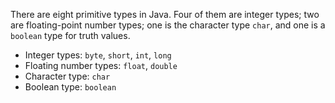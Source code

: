 There are eight primitive types in Java. Four of them are integer types; two are floating-point number types; one is the character type `char`, and one is a `boolean` type for truth values.

* Integer types: `byte`, `short`, `int`, `long`
* Floating number types: `float`, `double`
* Character type: `char`
* Boolean type: `boolean`